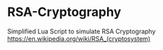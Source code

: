 # RSA-Cryptography
Simplified Lua Script to simulate RSA Cryptography
https://en.wikipedia.org/wiki/RSA_(cryptosystem)
